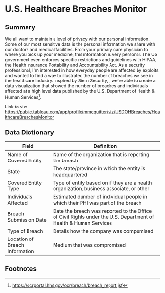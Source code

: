 # U.S. Healthcare Breaches Monitor

## Summary

We all want to maintain a level of privacy with our personal information.  Some of our most sensitive data is the personal information we share with our doctors and medical facilities.  From your primary care physician to where you pick up your medicine, this information is very personal.  The US government even enforces specific restrictions and guidelines with HIPAA, the Health Insurance Portability and Accountability Act.  As a security professional, I'm interested in how everyday people are affected by exploits and wanted to find a way to illustrated the number of breaches we see in the healthcare industry. Inspired by Stern Security, , we're able to create a data visualization that showed the number of breaches and individuals affected at a high level data published by the U.S. Department of Health & Human Services[^1].

Link to viz:  https://public.tableau.com/app/profile/mmcquitter/viz/USDOHBreaches/HealthcareBreachesMonitor

## Data Dictionary

| Field    | Definition |
| -------- | ------- |
| Name of Covered Entity  | Name of the organization that is reporting the breach    |
| State | The state/province in which the entity is headquartered     |
| Covered Entity Type    | Type of entity based on if they are a health organization, business associate, or other    |
| Individuals Affected | Estimated dumber of individual people in which their PHI was part of the breach     |
| Breach Submission Date | Date the breach was reported to the Office of Civil Rights under the U.S. Department of Health & Human Services     |
| Type of Breach | Details how the company was compomised     |
| Location of Breach Information | Medium that was compromised     |

## Footnotes
[^1]: https://ocrportal.hhs.gov/ocr/breach/breach_report.jsf
